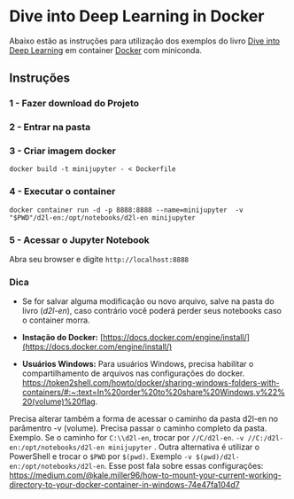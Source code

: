# Dive into Deep Learning in Docker

Abaixo estão as instruções para utilização dos exemplos do livro [Dive into Deep Learning](https://d2l.ai/) em container [Docker](https://www.docker.com/) com miniconda. 

## Instruções

### 1 - Fazer download do Projeto
### 2 - Entrar na pasta
### 3 - Criar imagem docker
`` docker build -t minijupyter - < Dockerfile  ``
### 4 - Executar o container
`` docker container run -d -p 8888:8888 --name=minijupyter  -v "$PWD"/d2l-en:/opt/notebooks/d2l-en minijupyter ``

### 5 - Acessar o Jupyter Notebook
Abra seu browser e digite `` http://localhost:8888 ``

### Dica
- Se for salvar alguma modificação ou novo arquivo, salve na pasta  do livro (*d2l-en*), caso contrário você poderá perder seus notebooks caso o container morra.

- **Instação do Docker:** [https://docs.docker.com/engine/install/](https://docs.docker.com/engine/install/)

- **Usuários Windows:** Para usuários Windows, precisa habilitar o compartilhamento de arquivos nas configurações do docker.
https://token2shell.com/howto/docker/sharing-windows-folders-with-containers/#:~:text=In%20order%20to%20share%20Windows,v%22%20(volume)%20flag.

Precisa alterar também a forma de acessar o caminho da pasta d2l-en no parâmentro -v (volume). Precisa passar o caminho completo da pasta. Exemplo. Se o caminho for ``C:\\d2l-en``, trocar por ``//C/d2l-en``. ``-v //C:/d2l-en:/opt/notebooks/d2l-en minijupyter`` . Outra alternativa é utilizar o PowerShell e trocar o ``$PWD`` por ``$(pwd)``. Exemplo ``-v $(pwd)/d2l-en:/opt/notebooks/d2l-en``.
Esse post fala sobre essas configurações: https://medium.com/@kale.miller96/how-to-mount-your-current-working-directory-to-your-docker-container-in-windows-74e47fa104d7


